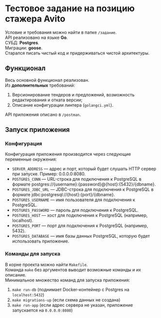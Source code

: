 # Тестовое задание на позицию стажера Avito

Условие и требования можно найти в папке `/задание`.  
API реализовано на языке **Go**.  
СУБД: **Postgres**.  
Миграции: **goose**.  
Старался писать чистый код и придерживаться чистой архитектуры.

## Функционал

Весь основной функционал реализован.  
Из **дополнительных** требований:  
1. Версионирование тендеров и предложений, возможность редактирования и отката версии;
2. Описание конфигурации линтера (`golangci.yml`).

API приложения описано в `/postman`.

## Запуск приложения

### Конфигурация

Конфигурация приложения производится через следующие переменные окружения:
- `SERVER_ADDRESS` — адрес и порт, который будет слушать HTTP сервер при запуске. Пример: 0.0.0.0:8080.
- `POSTGRES_CONN` — URL-строка для подключения к PostgreSQL в формате postgres://{username}:{password}@{host}:{5432}/{dbname}.
- `POSTGRES_JDBC_URL` — JDBC-строка для подключения к PostgreSQL в формате jdbc:postgresql://{host}:{port}/{dbname}.
- `POSTGRES_USERNAME` — имя пользователя для подключения к PostgreSQL.
- `POSTGRES_PASSWORD` — пароль для подключения к PostgreSQL.
- `POSTGRES_HOST` — хост для подключения к PostgreSQL (например, localhost).
- `POSTGRES_PORT` — порт для подключения к PostgreSQL (например, 5432).
- `POSTGRES_DATABASE` — имя базы данных PostgreSQL, которую будет использовать приложение.

### Команды для запуска

В корне проекта можно найти `Makefile`.  
Команда `make` без аргументов выводит возможные команды и их описание.  
Минимальное множество команд для запуска приложения:
1. `make run-db` (поднимает Docker-контейнер с Postgres на `localhost:5432`)
2. `make migrations-up` (если схема данных не создана)
3. `make run-app` (если адрес сервера не указан, приложение запускается на `0.0.0.0:8080`)
